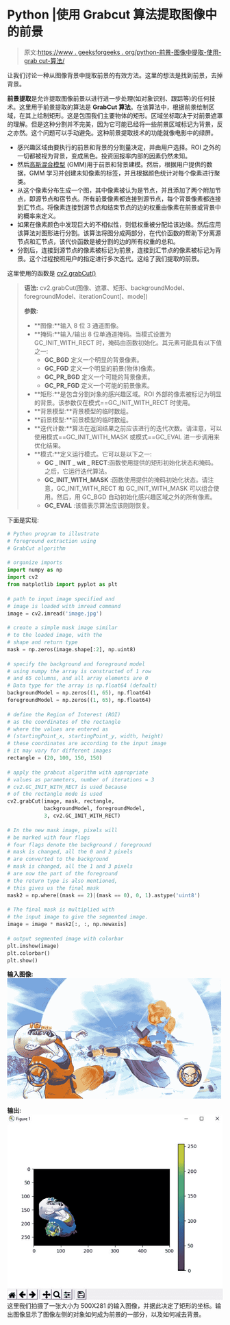 # Python |使用 Grabcut 算法提取图像中的前景

> 原文:[https://www . geeksforgeeks . org/python-前景-图像中提取-使用-grab cut-算法/](https://www.geeksforgeeks.org/python-foreground-extraction-in-an-image-using-grabcut-algorithm/)

让我们讨论一种从图像背景中提取前景的有效方法。这里的想法是找到前景，去掉背景。

**前景提取**是允许提取图像前景以进行进一步处理(如对象识别、跟踪等)的任何技术。这里用于前景提取的算法是 **GrabCut 算法**。在该算法中，根据前景绘制区域，在其上绘制矩形。这是包围我们主要物体的矩形。区域坐标取决于对前景遮罩的理解。但是这种分割并不完美，因为它可能已经将一些前景区域标记为背景，反之亦然。这个问题可以手动避免。这种前景提取技术的功能就像电影中的绿屏。

*   感兴趣区域由要执行的前景和背景的分割量决定，并由用户选择。ROI 之外的一切都被视为背景，变成黑色。投资回报率内部的因素仍然未知。
*   然后[高斯混合模型](https://www.geeksforgeeks.org/gaussian-mixture-model/) (GMM)用于前景和背景建模。然后，根据用户提供的数据，GMM 学习并创建未知像素的标签，并且根据颜色统计对每个像素进行聚类。
*   从这个像素分布生成一个图，其中像素被认为是节点，并且添加了两个附加节点，即源节点和宿节点。所有前景像素都连接到源节点，每个背景像素都连接到汇节点。将像素连接到源节点和结束节点的边的权重由像素在前景或背景中的概率来定义。
*   如果在像素颜色中发现巨大的不相似性，则低权重被分配给该边缘。然后应用该算法对图形进行分割。该算法将图分成两部分，在代价函数的帮助下分离源节点和汇节点，该代价函数是被分割的边的所有权重的总和。
*   分割后，连接到源节点的像素被标记为前景，连接到汇节点的像素被标记为背景。这个过程按照用户的指定进行多次迭代。这给了我们提取的前景。

这里使用的函数是 [cv2.grabCut()](https://docs.opencv.org/3.4/d7/d1b/group__imgproc__misc.html#ga909c1dda50efcbeaa3ce126be862b37f)

> **语法:** cv2.grabCut(图像、遮罩、矩形、backgroundModel、foregroundModel、iterationCount[、mode])
> 
> **参数:**
> 
> *   **图像:**输入 8 位 3 通道图像。
> *   **掩码:**输入/输出 8 位单通道掩码。当模式设置为 GC_INIT_WITH_RECT 时，掩码由函数初始化。其元素可能具有以下值之一:
>     *   **GC_BGD** 定义一个明显的背景像素。
>     *   **GC_FGD** 定义一个明显的前景(物体)像素。
>     *   **GC_PR_BGD** 定义一个可能的背景像素。
>     *   **GC_PR_FGD** 定义一个可能的前景像素。
> *   **矩形:**是包含分割对象的感兴趣区域。ROI 外部的像素被标记为明显的背景。该参数仅在模式==GC_INIT_WITH_RECT 时使用。
> *   **背景模型:**背景模型的临时数组。
> *   **前景模型:**前景模型的临时数组。
> *   **迭代计数:**算法在返回结果之前应该进行的迭代次数。请注意，可以使用模式==GC_INIT_WITH_MASK 或模式==GC_EVAL 进一步调用来优化结果。
> *   **模式:**定义运行模式。它可以是以下之一:
>     *   **GC _ INIT _ wit _ RECT**:函数使用提供的矩形初始化状态和掩码。之后，它运行迭代算法。
>     *   **GC_INIT_WITH_MASK** :函数使用提供的掩码初始化状态。请注意，GC_INIT_WITH_RECT 和 GC_INIT_WITH_MASK 可以组合使用。然后，用 GC_BGD 自动初始化感兴趣区域之外的所有像素。
>     *   **GC_EVAL** :该值表示算法应该刚刚恢复。

下面是实现:

```py
# Python program to illustrate 
# foreground extraction using
# GrabCut algorithm

# organize imports
import numpy as np
import cv2
from matplotlib import pyplot as plt

# path to input image specified and 
# image is loaded with imread command
image = cv2.imread('image.jpg')

# create a simple mask image similar
# to the loaded image, with the 
# shape and return type
mask = np.zeros(image.shape[:2], np.uint8)

# specify the background and foreground model
# using numpy the array is constructed of 1 row
# and 65 columns, and all array elements are 0
# Data type for the array is np.float64 (default)
backgroundModel = np.zeros((1, 65), np.float64)
foregroundModel = np.zeros((1, 65), np.float64)

# define the Region of Interest (ROI)
# as the coordinates of the rectangle
# where the values are entered as
# (startingPoint_x, startingPoint_y, width, height)
# these coordinates are according to the input image
# it may vary for different images
rectangle = (20, 100, 150, 150)

# apply the grabcut algorithm with appropriate
# values as parameters, number of iterations = 3 
# cv2.GC_INIT_WITH_RECT is used because
# of the rectangle mode is used 
cv2.grabCut(image, mask, rectangle,  
            backgroundModel, foregroundModel,
            3, cv2.GC_INIT_WITH_RECT)

# In the new mask image, pixels will 
# be marked with four flags 
# four flags denote the background / foreground 
# mask is changed, all the 0 and 2 pixels 
# are converted to the background
# mask is changed, all the 1 and 3 pixels
# are now the part of the foreground
# the return type is also mentioned,
# this gives us the final mask
mask2 = np.where((mask == 2)|(mask == 0), 0, 1).astype('uint8')

# The final mask is multiplied with 
# the input image to give the segmented image.
image = image * mask2[:, :, np.newaxis]

# output segmented image with colorbar
plt.imshow(image)
plt.colorbar()
plt.show()
```

**输入图像:**
[![](img/f214260a3f78c9aaeba968e636a5585d.png)](https://media.geeksforgeeks.org/wp-content/uploads/Ab8033da6e4f8ab6eef2a7397cd84d68-500x281.jpg)

**输出:**
[![](img/5928ed22e9976a879627fb4a9573f694.png)](https://media.geeksforgeeks.org/wp-content/uploads/grabcut.jpg) 
这里我们拍摄了一张大小为 500X281 的输入图像，并据此决定了矩形的坐标。输出图像显示了图像左侧的对象如何成为前景的一部分，以及如何减去背景。
